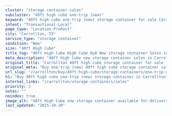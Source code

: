 ```yaml
---
cluster: "storage container sales"
subcluster: "40ft high cube one-trip (new)"
keyword: "40ft high cube one-trip (new) storage container for sale Carrollton, TX"
intent: "Transactional-Local"
page_type: "Location-Product"
city: "Carrollton, TX"
service_type: "storage container"
condition: "New"
size: "40ft High Cube"
title_tag: "40ft High Cube High Cube Hy8 New storage container Sales in Carrollton | LC Container"
meta_description: "40ft High Cube new storage container sales in Carrollton. High cube containers with extra height. Fast delivery, competitive pricing. Serving storage containers area. Quote ID: B86. Call (214) 524-4168 for your free quote today."
original_title: "Carrollton 40ft high cube storage container for sale | LC"
original_meta: "Buy one-trip (new) 40ft high cube storage container sale with local delivery in Carrollton, TX. LC Container — local Since 2003. Request a fast quote today."
url_slug: "/carrollton/buy/40ft-high-cube/storage-containers/one-trip-new"
h1: "Buy 40ft high cube one-trip (new) storage container in Carrollton"
internal_links: "/carrollton/storage-containers/sales"
priority: 3
notes: ""
noindex: true
image_alt: "40ft High Cube new storage container available for delivery in Carrollton"
last_updated: "2025-10-20"
---
```


<!-- TODO: Add unique city/inventory copy, images, and internal links here. -->
